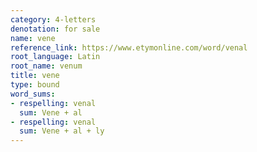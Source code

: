 ```yaml
---
category: 4-letters
denotation: for sale
name: vene
reference_link: https://www.etymonline.com/word/venal
root_language: Latin
root_name: venum
title: vene
type: bound
word_sums:
- respelling: venal
  sum: Vene + al
- respelling: venal
  sum: Vene + al + ly
---
```

